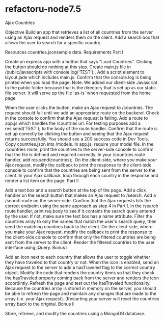 refactoru-node7.5
=================

Ajax Countries

Objective
Build an app that retrieves a list of all countries from the server using an Ajax request and renders them on the client. Add a search box that allows the user to search for a specific country.

Resources
countries.jsonsample data.
Requirements
Part I

Create an express app with a button that says "Load Countries". Clicking the button should do nothing at this step.
Create main.js file in /public/javascripts with console.log('TEST');. Add a script element to layout.jade which includes main.js. Confirm that the console.log is being printed when you load the page.
Note: We added our client-side Javascript to the public folder because that is the directory that is set up as our static file server. It will serve up the file 'as-is' when requested from the home page.

When the user clicks the button, make an Ajax request to /countries. The request should fail until we add an appropriate route on the backend. Check in the console to confirm that the Ajax request is failing.
Add a route to app.js which handles the /countries url. For testing purposes add a res.send('TEST'); to the body of the route handler. Confirm that the route is set up correctly by clicking the button and seeing that the Ajax request returns successfully. You should see a 200 success code in Dev Tools.
Copy countries.json into /models. In app.js, require your model file. In the /countries route, print the countries to the server-side console to confirm that the file is defined and required correctly.
In your /countries route handler, add res.send(countries);. On the client-side, where you make your Ajax request, modify the callback to print the response to the client-side console to confirm that the countries are being sent from the server to the client.
In your Ajax callback, loop through each country in the response and render a list item on the page.
Part II

Add a text box and a search button at the top of the page.
Add a click handler on the search button that makes an Ajax request to /search.
Add a /search route on the server-side. Confirm that the Ajax requests hits the correct endpoint using the same approach as step 4 in Part I.
In the /search route handler, print req.body to see if it contains the search query entered by the user. If not, make sure the text box has a name attribute.
Filter the countries array to only the names that match the user's search query, then send the matching countries back to the client.
On the client-side, where you make your Ajax request, modify the callback to print the response to the client-side console to confirm that only the filtered countries are being sent from the server to the client.
Render the filtered countries to the user interface using jQuery.
Bonus I

Add an icon next to each country that allows the user to toggle whether they have traveled to that country or not. When the icon is enabled, send an Ajax request to the server to add a hasTraveled flag to the correct country object.
Modify the code that renders the country items so that they check the hasTraveled property coming back from the server and renders the icon accordintly.
Refresh the page and test out the hasTraveled functionality. Because the countries array is stored in memory on the server, you should be able to refresh the page and maintain any changes that are made to the array (i.e. your Ajax request). (Restarting your server will reset the countries array back to the original.
Bonus II

Store, retrieve, and modify the countries using a MongoDB database.

